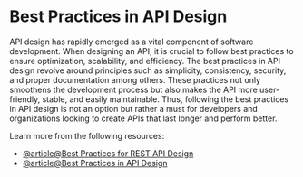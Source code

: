 # Best Practices in API Design

API design has rapidly emerged as a vital component of software development. When designing an API, it is crucial to follow best practices to ensure optimization, scalability, and efficiency. The best practices in API design revolve around principles such as simplicity, consistency, security, and proper documentation among others. These practices not only smoothens the development process but also makes the API more user-friendly, stable, and easily maintainable. Thus, following the best practices in API design is not an option but rather a must for developers and organizations looking to create APIs that last longer and perform better.

Learn more from the following resources:

- [@article@Best Practices for REST API Design](https://stackoverflow.blog/2020/03/02/best-practices-for-rest-api-design/)
- [@article@Best Practices in API Design](https://swagger.io/resources/articles/best-practices-in-api-design/)
